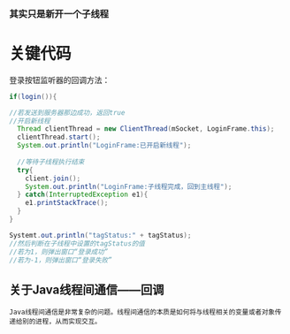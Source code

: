 ### 其实只是新开一个子线程

# 关键代码

登录按钮监听器的回调方法：
```java
if(login()){

//若发送到服务器那边成功，返回true
//开启新线程
  Thread clientThread = new ClientThread(mSocket, LoginFrame.this);
  clientThread.start();
  System.out.println("LoginFrame:已开启新线程");
  
  //等待子线程执行结束
  try{
    client.join();
    System.out.println("LoginFrame:子线程完成，回到主线程");
  } catch(InterruptedException e1){
    e1.printStackTrace();
  }
}

Systemt.out.println("tagStatus:" + tagStatus);
//然后判断在子线程中设置的tagStatus的值
//若为1，则弹出窗口“登录成功”
//若为-1，则弹出窗口“登录失败”
```
## 关于Java线程间通信——回调
`Java线程间通信是非常复杂的问题。线程间通信的本质是如何将与线程相关的变量或者对象传递给别的进程，从而实现交互。`
